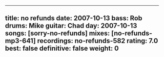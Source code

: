 
---
title: no refunds
date: 2007-10-13
bass:	Rob
drums:	Mike
guitar:	Chad
day: 2007-10-13
songs: [sorry-no-refunds]
mixes: [no-refunds-mp3-641]
recordings: no-refunds-582
rating: 7.0
best: false
definitive: false
weight: 0
---
